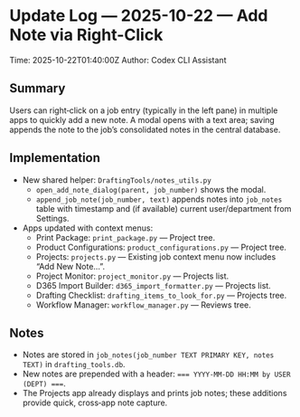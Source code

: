 # Update Log — 2025-10-22 — Add Note via Right-Click

Time: 2025-10-22T01:40:00Z
Author: Codex CLI Assistant

## Summary
Users can right‑click on a job entry (typically in the left pane) in multiple apps to quickly add a new note. A modal opens with a text area; saving appends the note to the job’s consolidated notes in the central database.

## Implementation
- New shared helper: `DraftingTools/notes_utils.py`
  - `open_add_note_dialog(parent, job_number)` shows the modal.
  - `append_job_note(job_number, text)` appends notes into `job_notes` table with timestamp and (if available) current user/department from Settings.
- Apps updated with context menus:
  - Print Package: `print_package.py` — Project tree.
  - Product Configurations: `product_configurations.py` — Project tree.
  - Projects: `projects.py` — Existing job context menu now includes “Add New Note…”.
  - Project Monitor: `project_monitor.py` — Projects list.
  - D365 Import Builder: `d365_import_formatter.py` — Projects list.
  - Drafting Checklist: `drafting_items_to_look_for.py` — Projects tree.
  - Workflow Manager: `workflow_manager.py` — Reviews tree.

## Notes
- Notes are stored in `job_notes(job_number TEXT PRIMARY KEY, notes TEXT)` in `drafting_tools.db`.
- New notes are prepended with a header: `=== YYYY-MM-DD HH:MM by USER (DEPT) ===`.
- The Projects app already displays and prints job notes; these additions provide quick, cross‑app note capture.

